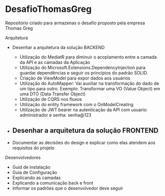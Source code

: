 # DesafioThomasGreg
Repositório criado para armazenas o desafio proposto pela empresa Thomas Greg

Arquitetura
- Desenhar a arquitetura da solução BACKEND
	- Utilização do MediatR para diminuir o acoplamento entre a camada da API e as camadas da Aplicação
	- Utilização do Microsoft.Extensions.DependencyInjection para guardar dependências e seguir os princípios do padrão SOLID.
	- Criação de ViewModel para expor dados aos usuários
    - Utilização do AutoMapper: Vai auxiliar na transformação do dado de um tipo para outro.
        Exemplo: Transformar uma VO (Value Object) em uma DTO (Data Transfer Object)
	- Utilização de CQRS nos fluxos
	- Utilização do entity framework com o OnModelCreating
	- Utilização de JWT bearer na autenticação da API com usuario: administrador e senha: senha@123
- Desenhar a arquitetura da solução FRONTEND
	- 

- Documentar as decisões do design e explicar como elas atendem aos requisitos do projeto

Desenvolvedores
- Guid de instalação
- Guia de Configuração
- Explicando as camadas
- Explicando a comunicação back e front
- Informar os padrões que o desenvolvedor deve seguir

